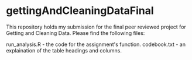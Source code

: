 # gettingAndCleaningDataFinal

This repository holds my submission for the final peer reviewed project for Getting and Cleaning Data. Please find the following files: 

run_analysis.R - the code for the assignment's function. 
codebook.txt - an explaination of the table headings and columns. 
